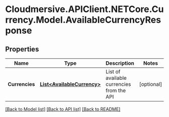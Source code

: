 # Cloudmersive.APIClient.NETCore.Currency.Model.AvailableCurrencyResponse
## Properties

Name | Type | Description | Notes
------------ | ------------- | ------------- | -------------
**Currencies** | [**List&lt;AvailableCurrency&gt;**](AvailableCurrency.md) | List of available currencies from the API | [optional] 

[[Back to Model list]](../README.md#documentation-for-models) [[Back to API list]](../README.md#documentation-for-api-endpoints) [[Back to README]](../README.md)


